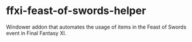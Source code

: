 # ffxi-feast-of-swords-helper
Windower addon that automates the usage of items in the Feast of Swords event in Final Fantasy XI.
